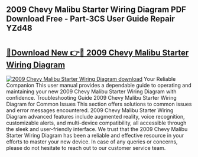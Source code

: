## 2009 Chevy Malibu Starter Wiring Diagram PDF Download Free - Part-3CS User Guide Repair YZd48

# <h2><a href="http://dfjwar.blite.top/?on=2009+Chevy+Malibu+Starter+Wiring+Diagram">🔗Download New 👉🔴 2009 Chevy Malibu Starter Wiring Diagram</a></h2>

[![2009 Chevy Malibu Starter Wiring Diagram download](https://i.imgur.com/lujVjoI.png)](http://dfjwar.blite.top/?on=2009+Chevy+Malibu+Starter+Wiring+Diagram)
Your Reliable Companion This user manual provides a dependable guide to operating and maintaining your new 2009 Chevy Malibu Starter Wiring Diagram with confidence. Troubleshooting Guide 2009 Chevy Malibu Starter Wiring Diagram for Common Issues This section offers solutions to common issues and error messages encountered. 2009 Chevy Malibu Starter Wiring Diagram advanced features include augmented reality, voice recognition, customizable alerts, and multi-device compatibility, all accessible through the sleek and user-friendly interface. We trust that the 2009 Chevy Malibu Starter Wiring Diagram has been a reliable and effective resource in your efforts to master your new device. In case of any queries or concerns, please do not hesitate to reach out to our customer service team.
